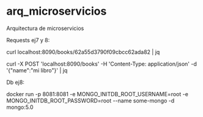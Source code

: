 # arq_microservicios
Arquitectura de microservicios


Requests ej7 y 8:

curl localhost:8090/books/62a55d3790f09cbcc62ada82 | jq 

curl -X POST 'localhost:8090/books' -H 'Content-Type: application/json' -d '{"name":"mi libro"}'  | jq


Db ej8:


docker run -p 8081:8081 -e MONGO_INITDB_ROOT_USERNAME=root -e MONGO_INITDB_ROOT_PASSWORD=root --name some-mongo -d mongo:5.0 
